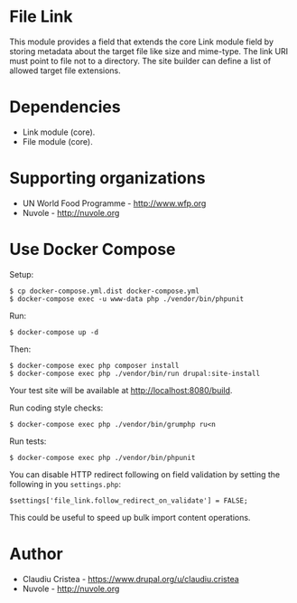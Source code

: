 # File Link

This module provides a field that extends the core Link module field by storing metadata about the target file like size
and mime-type. The link URI must point to file not to a directory. The site builder can define a list of allowed target
file extensions.

# Dependencies

- Link module (core).
- File module (core).

# Supporting organizations

- UN World Food Programme - http://www.wfp.org
- Nuvole - http://nuvole.org

# Use Docker Compose

Setup:

```
$ cp docker-compose.yml.dist docker-compose.yml
$ docker-compose exec -u www-data php ./vendor/bin/phpunit
```

Run:

```
$ docker-compose up -d
```

Then:

```
$ docker-compose exec php composer install
$ docker-compose exec php ./vendor/bin/run drupal:site-install
```

Your test site will be available at [http://localhost:8080/build](http://localhost:8080/build).

Run coding style checks:

```
$ docker-compose exec php ./vendor/bin/grumphp ru<n
```

Run tests:

```
$ docker-compose exec php ./vendor/bin/phpunit
```

You can disable HTTP redirect following on field validation by setting the following in you `settings.php`:

```
$settings['file_link.follow_redirect_on_validate'] = FALSE;
```

This could be useful to speed up bulk import content operations.

# Author

- Claudiu Cristea - https://www.drupal.org/u/claudiu.cristea
- Nuvole - http://nuvole.org
